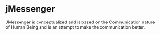 # jMessenger
JMessenger is conceptualized and is based on the Communication nature of Human Being and is an attempt to make the communication better.
